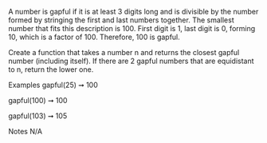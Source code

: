 A number is gapful if it is at least 3 digits long and is divisible by the number formed by stringing the first and last numbers together. The smallest number that fits this description is 100. First digit is 1, last digit is 0, forming 10, which is a factor of 100. Therefore, 100 is gapful.

Create a function that takes a number n and returns the closest gapful number (including itself). If there are 2 gapful numbers that are equidistant to n, return the lower one.

Examples
gapful(25) ➞ 100

gapful(100) ➞ 100

gapful(103) ➞ 105

Notes
N/A